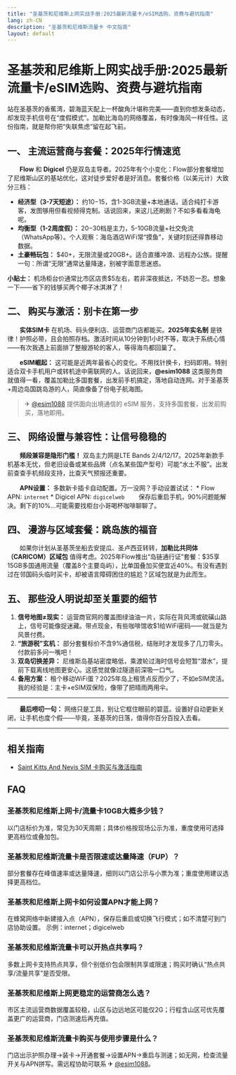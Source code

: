 ```yaml
---
title: "圣基茨和尼维斯上网实战手册:2025最新流量卡/eSIM选购、资费与避坑指南"
lang: zh-CN
description: "圣基茨和尼维斯流量卡 中文指南"
layout: default
---
```

# 圣基茨和尼维斯上网实战手册:2025最新流量卡/eSIM选购、资费与避坑指南

站在圣基茨的香蕉湾，碧海蓝天配上一杯酸角汁堪称完美——直到你想发条动态，却发现手机信号在“度假模式”。加勒比海岛的网络覆盖，有时像海风一样任性。这份指南，就是帮你把“失联焦虑”留在起飞前。

## 一、 主流运营商与套餐：2025年行情速览
　　**Flow** 和 **Digicel** 仍是双岛主导者。2025年有个小变化：Flow部分套餐增加了尼维斯山区的基站优化，这对徒步爱好者是好消息。套餐价格（以美元计）大致分三档：

*   **经济型（3-7天短途）：** 约$10-$15，含1-3GB流量+本地通话。适合纯打卡游客，发图够用但看视频得克制。话说回来，来这儿还刷剧？不如多看看海龟呢。
*   **均衡型（1-2周度假）：** $20-$30档是主力，5-10GB流量+社交免流（WhatsApp等）。个人观察：海岛酒店WiFi常“摸鱼”，关键时刻还得靠移动数据。
*   **土豪畅玩包：** $40+，无限流量或20GB+。适合直播冲浪、远程办公族。提醒一句：所谓“无限”通常达量降速，别被字面意思迷惑。

**小贴士：** 机场柜台价通常比市区店贵$5左右，若非深夜抵达，不妨忍一忍。想象一下——省下的钱够买两个椰子冰淇淋了！

## 二、 购买与激活：别卡在第一步
　　**实体SIM卡** 在机场、码头便利店、运营商门店都能买。**2025年实名制** 是铁律！护照必带，且会拍照存档。激活时间从10分钟到1小时不等，取决于系统心情——有次我遇上前面排了整艘游轮的客人，等得海鸟都回巢了。

　　**eSIM崛起：** 这可能是近两年最省心的变化。不用找针换卡，扫码即用。特别适合双卡手机用户或转机途中需联网的人。话说回来，**@esim1088** 这类服务商就值得一看，覆盖加勒比多国套餐，出发前手机搞定，落地自动连网。对于圣基茨+周边岛国跳岛游的人，简直像备了份电子航海图。

> ✈ [@esim1088](https://t.me/s/esim1088) 提供面向出境通信的 eSIM 服务，支持多国套餐，出发前购买，落地即用。

## 三、 网络设置与兼容性：让信号稳稳的
　　**频段兼容是隐形门槛！** 双岛主力网是LTE Bands 2/4/12/17。2025年新款手机基本无忧，但老旧设备或某些品牌（点名某些国产型号）可能“水土不服”。出发前查查手机频段支持，比查天气预报还重要。

　　**APN设置：** 多数新卡插卡自动配置。万一没网？手动设置试试：
    *   Flow APN: `internet`
    *   Digicel APN: `digicelweb`
　　保存后重启手机，90%问题能解决。剩下的10%…可能需要找柜台小哥喝杯咖啡聊聊了。

## 四、 漫游与区域套餐：跳岛族的福音
　　如果你计划从圣基茨坐船去安提瓜、圣卢西亚转转，**加勒比共同体（CARICOM）区域包** 值得考虑。2025年Flow推出“岛链通行证”套餐：$35享15GB多国通用流量（覆盖8个主要岛屿），比单国叠加买便宜近40%。有没有遇到过在邻国码头临时买卡，却被语言障碍困住的尴尬？区域包就是为此而生。

## 五、 那些没人明说却至关重要的细节
1.  **信号地图≠现实：** 运营商官网的覆盖图绿油油一片，实际在背风湾或硫磺山路上，信号可能像捉迷藏。带点现金，有些咖啡馆收$1给WiFi密码——就当是为风景付费。
2.  **“旅游税”玄机：** 部分套餐标价不含9%通信税，结账时才发现多了几刀零头。付款前多问一嘴吧！
3.  **双岛切换差异：** 尼维斯岛基站密度略低，乘渡轮过海时信号会短暂“潜水”，提前下载离线地图更安心。这感觉就像过隧道前深吸一口气。
4.  **备用方案：** 租个移动WiFi蛋？2025年岛上租赁点反而少了，不如eSIM灵活。我的经验是：主卡+eSIM双保险，像带了把晴雨两用伞。

---

　　**最后唠叨一句：** 网络只是工具，别让它框住眼前的碧蓝。设置好自动更新关闭，让手机也度个假——毕竟，圣基茨的日落，值得你百分百投入去看。

<!-- crosslink -->
---

## 相关指南

- [Saint Kitts And Nevis SIM 卡购买与激活指南](https://faciylike.github.io/saint-kitts-and-nevis-sim-guides)

<!-- BEGIN_SAINT_KITTS_AND_NEVIS_FAQ -->
## FAQ

### 圣基茨和尼维斯上网卡/流量卡10GB大概多少钱？
以门店标价为准，常见为30天周期；具体价格按现场公示为准，重度使用可选择更高档位或叠加包。

### 圣基茨和尼维斯流量卡是否限速或达量降速（FUP）？
部分套餐存在峰值速率或达量降速，细则以门店公示与小票为准；重度使用建议选择更高档位。

### 圣基茨和尼维斯上网卡如何设置APN才能上网？
在蜂窝网络中新建接入点（APN），保存后重启或切换飞行模式；如不清楚可到门店协助设置。 示例：internet；digicelweb

### 圣基茨和尼维斯流量卡可以开热点共享吗？
多数上网卡支持热点共享，但个别低价包会限制共享或限速；购买时确认“热点共享/流量共享”是否受限。

### 圣基茨和尼维斯上网更稳定的运营商怎么选？
市区主流运营商数据覆盖较稳，山区与边远地区可能仅2G；行程含山区可优先覆盖更广的运营商，门店测速后再充值。

### 圣基茨和尼维斯流量卡购买与使用步骤是什么？
门店出示护照办理→装卡→开通套餐→设置APN→重启与测速；如无网，检查流量开关与APN拼写。需远程协助可联系 ✈ [@esim1088](https://t.me/s/esim1088)。

<script type="application/ld+json">
{"@context": "https://schema.org", "@type": "FAQPage", "mainEntity": [{"@type": "Question", "name": "圣基茨和尼维斯上网卡/流量卡10GB大概多少钱？", "acceptedAnswer": {"@type": "Answer", "text": "以门店标价为准，常见为30天周期；具体价格按现场公示为准，重度使用可选择更高档位或叠加包。"}}, {"@type": "Question", "name": "圣基茨和尼维斯流量卡是否限速或达量降速（FUP）？", "acceptedAnswer": {"@type": "Answer", "text": "部分套餐存在峰值速率或达量降速，细则以门店公示与小票为准；重度使用建议选择更高档位。"}}, {"@type": "Question", "name": "圣基茨和尼维斯上网卡如何设置APN才能上网？", "acceptedAnswer": {"@type": "Answer", "text": "在蜂窝网络中新建接入点（APN），保存后重启或切换飞行模式；如不清楚可到门店协助设置。 示例：internet；digicelweb"}}, {"@type": "Question", "name": "圣基茨和尼维斯流量卡可以开热点共享吗？", "acceptedAnswer": {"@type": "Answer", "text": "多数上网卡支持热点共享，但个别低价包会限制共享或限速；购买时确认“热点共享/流量共享”是否受限。"}}, {"@type": "Question", "name": "圣基茨和尼维斯上网更稳定的运营商怎么选？", "acceptedAnswer": {"@type": "Answer", "text": "市区主流运营商数据覆盖较稳，山区与边远地区可能仅2G；行程含山区可优先覆盖更广的运营商，门店测速后再充值。"}}, {"@type": "Question", "name": "圣基茨和尼维斯流量卡购买与使用步骤是什么？", "acceptedAnswer": {"@type": "Answer", "text": "门店出示护照办理→装卡→开通套餐→设置APN→重启与测速；如无网，检查流量开关与APN拼写。需远程协助可联系 ✈ @esim1088。"}}]}
</script>
<!-- END_SAINT_KITTS_AND_NEVIS_FAQ -->
